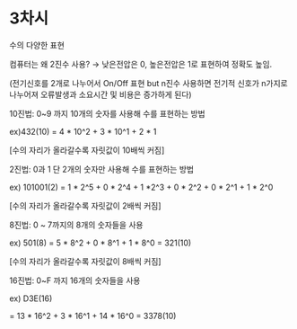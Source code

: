 # 3차시

수의 다양한 표현

컴퓨터는 왜 2진수 사용? → 낮은전압은 0, 높은전압은 1로 표현하여 정확도 높임.

(전기신호를 2개로 나누어서 On/Off 표현 but n진수 사용하면 전기적 신호가 n가지로 나누어져 오류발생과 소요시간 및 비용은 증가하게 된다)

10진법: 0~9 까지 10개의 숫자를 사용해 수를 표현하는 방법

ex)432(10) = 4 * 10^2 + 3 * 10^1 + 2 * 1

[수의 자리가 올라갈수록 자릿값이 10배씩 커짐]

2진법: 0과 1 단 2개의 숫자만 사용해 수를 표현하는 방법

ex) 101001(2) = 1 * 2^5 + 0 * 2^4 + 1 *2^3 + 0 * 2^2 + 0 * 2^1 + 1 * 2^0 

[수의 자리가 올라갈수록 자릿값이 2배씩 커짐]

8진법: 0 ~ 7까지의 8개의 숫자들을 사용

ex) 501(8) = 5 * 8^2 + 0 * 8^1 + 1 * 8^0 = 321(10)

[수의 자리가 올라갈수록 자릿값이 8배씩 커짐]

16진법: 0~F 까지 16개의 숫자들을 사용

ex) D3E(16) 

= 13 * 16^2 + 3 * 16^1 + 14 * 16^0 = 3378(10)